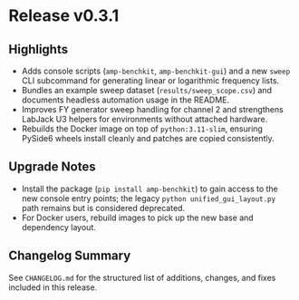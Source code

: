 # Release v0.3.1

## Highlights
- Adds console scripts (`amp-benchkit`, `amp-benchkit-gui`) and a new `sweep` CLI subcommand for generating linear or logarithmic frequency lists.
- Bundles an example sweep dataset (`results/sweep_scope.csv`) and documents headless automation usage in the README.
- Improves FY generator sweep handling for channel 2 and strengthens LabJack U3 helpers for environments without attached hardware.
- Rebuilds the Docker image on top of `python:3.11-slim`, ensuring PySide6 wheels install cleanly and patches are copied consistently.

## Upgrade Notes
- Install the package (`pip install amp-benchkit`) to gain access to the new console entry points; the legacy `python unified_gui_layout.py` path remains but is considered deprecated.
- For Docker users, rebuild images to pick up the new base and dependency layout.

## Changelog Summary
See `CHANGELOG.md` for the structured list of additions, changes, and fixes included in this release.
